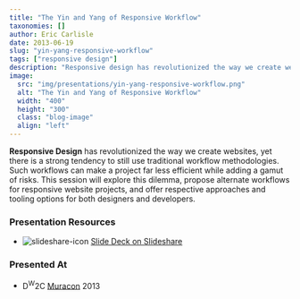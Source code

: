 ```yaml
---
title: "The Yin and Yang of Responsive Workflow"
taxonomies: []
author: Eric Carlisle
date: 2013-06-19
slug: "yin-yang-responsive-workflow"
tags: ["responsive design"]
description: "Responsive design has revolutionized the way we create websites, yet there is a strong tendency to still use traditional workflow methodologies."
image:
  src: "img/presentations/yin-yang-responsive-workflow.png"
  alt: "The Yin and Yang of Responsive Workflow"
  width: "400"
  height: "300"
  class: "blog-image"
  align: "left"
---
```


<p>
	<strong>Responsive Design</strong> has revolutionized the way we create websites, yet there is a strong tendency to still use traditional workflow methodologies. Such workflows can make a project far less efficient while adding a gamut of risks. This session will explore this dilemma, propose alternate workflows for responsive website projects, and offer respective approaches and tooling options for both designers and developers.
</p>
<!--more-->

<h3>Presentation Resources</h3>
<ul class="presentation-resource-list">
	<li>
		<img src="/img/global/slideshare-icon.svg" alt="slideshare-icon">
		<a href="https://www.slideshare.net/ericcarlisle/yin-and-yangofresponsivewebdesign">
			Slide Deck on Slideshare
		</a>
	</li>
</ul>

<h3>Presented At</h3>
<ul class="presentation-resource-list">
	<li>
		D<sup>W</sup>2C <a href="http://www.muracon.com/">Muracon</a> 2013
	</li>
</ul>

